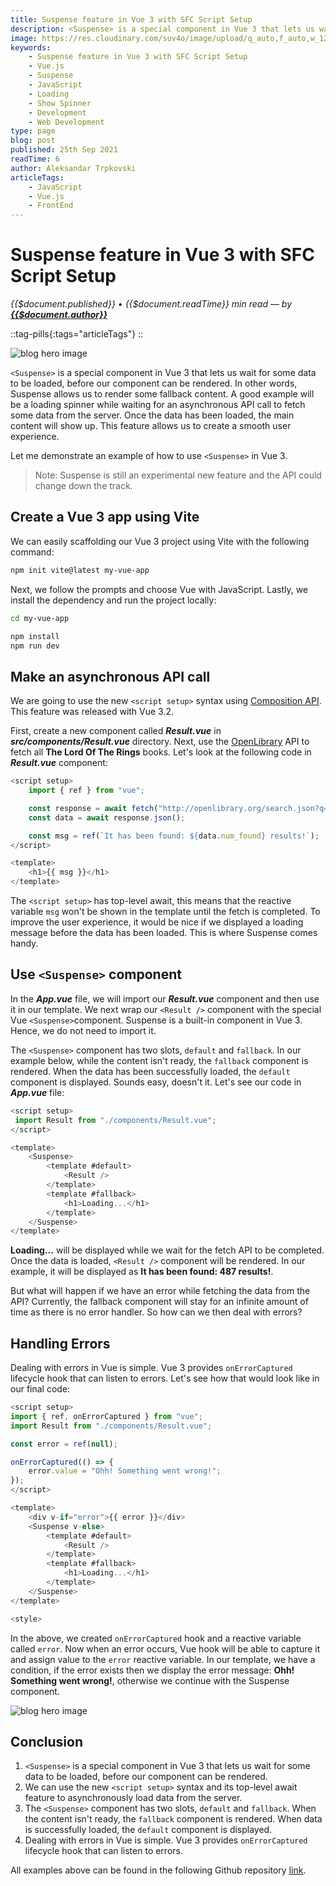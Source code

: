 ```yaml
---
title: Suspense feature in Vue 3 with SFC Script Setup
description: <Suspense> is a special component in Vue 3 that lets us wait for some data to be loaded, before our component can be rendered. In other words, Suspense allows us to render some fallback content. A good example will be a loading spinner while waiting for an asynchronous API call to fetch some data from the server. Once the data has been loaded, the main content will show up. This feature allows us to create a smooth user experience. The <script setup> has top-level await, this means that the reactive variable msg won't be shown in the template until the fetch is completed. To improve the user experience, it would be nice if we displayed a loading message before the data has been loaded. This is where Suspense comes handy.
image: https://res.cloudinary.com/suv4o/image/upload/q_auto,f_auto,w_1200,e_sharpen:100/v1632533795/blog/vue3-suspense/vue3-suspence-cover
keywords:
    - Suspense feature in Vue 3 with SFC Script Setup
    - Vue.js
    - Suspense
    - JavaScript
    - Loading
    - Show Spinner
    - Development
    - Web Development
type: page
blog: post
published: 25th Sep 2021
readTime: 6
author: Aleksandar Trpkovski
articleTags:
    - JavaScript
    - Vue.js
    - FrontEnd
---
```


# Suspense feature in Vue 3 with SFC Script Setup

_{{$document.published}} • {{$document.readTime}} min read — by **[{{$document.author}}](/)**_

::tag-pills{:tags="articleTags"}
::

![blog hero image](https://res.cloudinary.com/suv4o/image/upload/q_auto,f_auto,w_750,e_sharpen:100/v1632533795/blog/vue3-suspense/vue3-suspence-cover)

`<Suspense>` is a special component in Vue 3 that lets us wait for some data to be loaded, before our component can be rendered. In other words, Suspense allows us to render some fallback content. A good example will be a loading spinner while waiting for an asynchronous API call to fetch some data from the server. Once the data has been loaded, the main content will show up. This feature allows us to create a smooth user experience.

Let me demonstrate an example of how to use `<Suspense>` in Vue 3.

> Note: Suspense is still an experimental new feature and the API could change down the track.

## Create a Vue 3 app using Vite

We can easily scaffolding our Vue 3 project using Vite with the following command:

```bash
npm init vite@latest my-vue-app
```

Next, we follow the prompts and choose Vue with JavaScript. Lastly, we install the dependency and run the project locally:

```bash
cd my-vue-app

npm install
npm run dev
```

## Make an asynchronous API call

We are going to use the new `<script setup>` syntax using <a href="https://v3.vuejs.org/api/composition-api.html" target="_blank" rel="noopener noreferrer">Composition API</a>. This feature was released with Vue 3.2.

First, create a new component called **_Result.vue_** in **_src/components/Result.vue_** directory. Next, use the <a href="https://openlibrary.org/developers/api" target="_blank" rel="noopener noreferrer">OpenLibrary</a> API to fetch all **The Lord Of The Rings** books. Let's look at the following code in **_Result.vue_** component:

```js
<script setup>
	import { ref } from "vue";

	const response = await fetch("http://openlibrary.org/search.json?q=the+lord+of+the+rings");
	const data = await response.json();

	const msg = ref(`It has been found: ${data.num_found} results!`);
</script>

<template>
    <h1>{{ msg }}</h1>
</template>
```

The `<script setup>` has top-level await, this means that the reactive variable `msg` won't be shown in the template until the fetch is completed. To improve the user experience, it would be nice if we displayed a loading message before the data has been loaded. This is where Suspense comes handy.

## Use `<Suspense>` component

In the **_App.vue_** file, we will import our **_Result.vue_** component and then use it in our template. We next wrap our `<Result />` component with the special Vue `<Suspense>`component. Suspense is a built-in component in Vue 3. Hence, we do not need to import it.

The `<Suspense>` component has two slots, `default` and `fallback`. In our example below, while the content isn't ready, the `fallback` component is rendered. When the data has been successfully loaded, the `default` component is displayed. Sounds easy, doesn't it. Let's see our code in **_App.vue_** file:

```js
<script setup>
 import Result from "./components/Result.vue";
</script>

<template>
    <Suspense>
        <template #default>
            <Result />
        </template>
        <template #fallback>
            <h1>Loading...</h1>
        </template>
    </Suspense>
</template>
```

**Loading...** will be displayed while we wait for the fetch API to be completed. Once the data is loaded, `<Result />` component will be rendered. In our example, it will be displayed as **It has been found: 487 results!**.

But what will happen if we have an error while fetching the data from the API? Currently, the fallback component will stay for an infinite amount of time as there is no error handler. So how can we then deal with errors?

## Handling Errors

Dealing with errors in Vue is simple. Vue 3 provides `onErrorCaptured` lifecycle hook that can listen to errors. Let's see how that would look like in our final code:

```js
<script setup>
import { ref, onErrorCaptured } from "vue";
import Result from "./components/Result.vue";

const error = ref(null);

onErrorCaptured(() => {
    error.value = "Ohh! Something went wrong!";
});
</script>

<template>
    <div v-if="error">{{ error }}</div>
    <Suspense v-else>
        <template #default>
            <Result />
        </template>
        <template #fallback>
            <h1>Loading...</h1>
        </template>
    </Suspense>
</template>

<style>
```

In the above, we created `onErrorCaptured` hook and a reactive variable called `error`. Now when an error occurs, Vue hook will be able to capture it and assign value to the `error` reactive variable. In our template, we have a condition, if the error exists then we display the error message: **Ohh! Something went wrong!**, otherwise we continue with the Suspense component.

![blog hero image](https://res.cloudinary.com/suv4o/image/upload/c_scale,f_auto,w_750/v1632533777/blog/vue3-suspense/vue3-suspense_mpqxff)

## Conclusion

1. `<Suspense>` is a special component in Vue 3 that lets us wait for some data to be loaded, before our component can be rendered.
2. We can use the new `<script setup>` syntax and its top-level await feature to asynchronously load data from the server.
3. The `<Suspense>` component has two slots, `default` and `fallback`. When the content isn't ready, the `fallback` component is rendered. When data is successfully loaded, the `default` component is displayed.
4. Dealing with errors in Vue is simple. Vue 3 provides `onErrorCaptured` lifecycle hook that can listen to errors.

All examples above can be found in the following Github repository <a href="https://github.com/Suv4o/suspense-feature-in-vue-3" target="_blank" rel="noopener noreferrer">link</a>.
